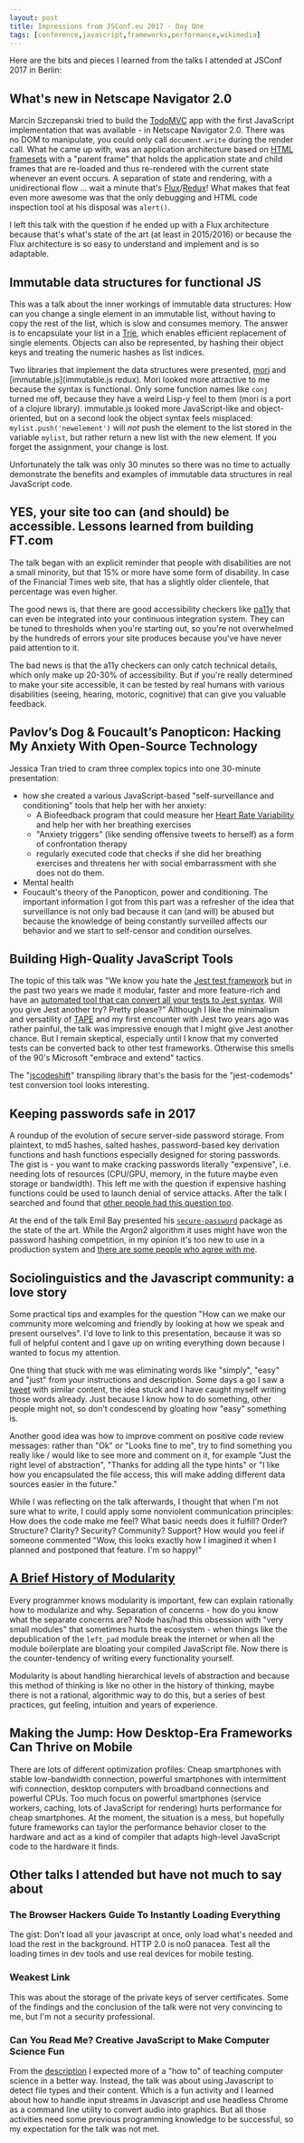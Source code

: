 ```yaml
---
layout: post
title: Impressions from JSConf.eu 2017 - Day One
tags: [conference,javascript,frameworks,performance,wikimedia]
---
```

Here are the bits and pieces I learned from the talks I attended at JSConf 2017 in Berlin:

## What's new in Netscape Navigator 2.0
Marcin Szczepanski tried to build the [TodoMVC](http://todomvc.com) app with the first JavaScript implementation that was available - in Netscape Navigator 2.0. There was no DOM to manipulate, you could only call `document.write` during the render call. What he came up with, was an application architecture based on [HTML framesets](https://www.w3.org/TR/html401/present/frames.html) with a "parent frame" that holds the application state and child frames that are re-loaded and thus re-rendered with the current state whenever an event occurs. A separation of state and rendering, with a unidirectional flow ... wait a minute that's [Flux](https://facebook.github.io/flux/)/[Redux](http://redux.js.org)! What makes that feat even more awesome was that the only debugging and HTML code inspection tool at his disposal was `alert()`.

I left this talk with the question if he ended up with a Flux architecture because that's what's state of the art (at least in 2015/2016) or because the Flux architecture is so easy to understand and implement and is so adaptable.

## Immutable data structures for functional JS
This was a talk about the inner workings of immutable data structures: How can you change a single element in an immutable list, without having to copy the rest of the list, which is slow and consumes memory. The answer is to encapsulate your list in a [Trie](https://en.wikipedia.org/wiki/Trie), which enables efficient replacement of single elements. Objects can also be represented, by hashing their object keys and treating the numeric hashes as list indices.

Two libraries that implement the data structures were presented, [mori](http://swannodette.github.io/mori/) and [immutable.js](immutable.js redux). Mori looked more attractive to me because the syntax is functional. Only some function names like `conj` turned me off, because they have a weird Lisp-y feel to them (mori is a port of a clojure library). immutable.js looked more JavaScript-like and object-oriented, but on a second look the object syntax feels misplaced: `mylist.push('newelement')` will *not* push the element to the list stored in the variable `mylist`, but rather return a new list with the new element. If you forget the assignment, your change is lost.

Unfortunately the talk was only 30 minutes so there was no time to actually demonstrate the benefits and examples of immutable data structures in real JavaScript code.

## YES, your site too can (and should) be accessible. Lessons learned from building FT.com
The talk began with an explicit reminder that people with disabilities are not a small minority, but that 15% or more have some form of disability. In case of the Financial Times web site, that has a slightly older clientele, that percentage was even higher.

The good news is, that there are good accessibility checkers like [pa11y](https://github.com/pa11y/pa11y) that can even be integrated into your continuous integration system. They can be tuned to thresholds when you're starting out, so you're not overwhelmed by the hundreds of errors your site produces because you've have never paid attention to it.

The bad news is that the a11y checkers can only catch technical details, which only make up 20-30% of accessibility. But if you're really determined to make your site accessible, it can be tested by real humans with various disabilities (seeing, hearing, motoric, cognitive) that can give you valuable feedback.


## Pavlov’s Dog & Foucault’s Panopticon: Hacking My Anxiety With Open-Source Technology
Jessica Tran tried to cram three complex topics into one 30-minute presentation:

 * how she created a various JavaScript-based "self-surveillance and conditioning" tools that help her with her anxiety:
   * A Biofeedback program that could measure her [Heart Rate Variability](http://www.drmueller-healthpsychology.com/heart_rate_variability.html) and help her with her breathing exercises
   * "Anxiety triggers" (like sending offensive tweets to herself) as a form of confrontation therapy
   * regularly executed code that checks if she did her breathing exercises and threatens her with social embarrassment with she does not do them.
 * Mental health
 * Foucault's theory of the Panopticon, power and conditioning. The important information I got from this part was a refresher of the idea that surveillance is not only bad because it can (and will) be abused but because the knowledge of being constantly surveilled affects our behavior and we start to self-censor and condition ourselves.

## Building High-Quality JavaScript Tools
The topic of this talk was "We know you hate the [Jest test framework](https://facebook.github.io/jest/) but in the past two years we made it modular, faster and more feature-rich and have an [automated tool that can convert all your tests to Jest syntax](https://github.com/skovhus/jest-codemods). Will you give Jest another try? Pretty please?" Although I like the minimalism and versatility of [TAPE](https://github.com/substack/tape) and my first encounter with Jest two years ago was rather painful, the talk was impressive enough that I might give Jest another chance. But I remain skeptical, especially until I know that my converted tests can be converted back to other test frameworks. Otherwise this smells of the 90's Microsoft "embrace and extend" tactics.

The "[jscodeshift](https://github.com/facebook/jscodeshift)" transpiling library that's the basis for the "jest-codemods" test conversion tool looks interesting.

## Keeping passwords safe in 2017
A roundup of the evolution of secure server-side password storage. From plaintext, to md5 hashes, salted hashes, password-based key derivation functions and hash functions especially designed for storing passwords. The gist is - you want to make cracking passwords literally "expensive", i.e. needing lots of resources (CPU/GPU, memory, in the future maybe even storage or bandwidth). This left me with the question if expensive hashing functions could be used to launch denial of service attacks. After the talk I searched and found that [other people had this question too](https://security.stackexchange.com/q/131243/11919).

At the end of the talk Emil Bay presented his [`secure-password`](https://www.npmjs.com/package/secure-password) package as the state of the art. While the Argon2 algorithm it uses might have won the password hashing competition, in my opinion it's too new to use in a production system and [there are some people who agree with me](https://security.stackexchange.com/q/107337/11919).

## Sociolinguistics and the Javascript community: a love story
Some practical tips and examples for the question "How can we make our community more welcoming and friendly by looking at how we speak and present ourselves". I'd love to link to this presentation, because it was so full of helpful content and I gave up on writing everything down because I wanted to focus my attention.

One thing that stuck with me was eliminating words like "simply", "easy" and "just" from your instructions and description. Some days a go I saw a [tweet](https://twitter.com/iamsapegin/status/856880857570832384) with similar content, the idea stuck and I have caught myself writing those words already. Just because I know how to do something, other people might not, so don't condescend by gloating how "easy" something is.

Another good idea was how to improve comment on positive code review messages: rather than "Ok" or "Looks fine to me", try to find something you really like / would like to see more and comment on it, for example "Just the right level of abstraction", "Thanks for adding all the type hints" or "I like how you encapsulated the file access, this will make adding different data sources easier in the future."

While I was reflecting on the talk afterwards, I thought that when I'm not sure what to write, I could apply some nonviolent communication principles: How does the code make me feel? What basic needs does it fulfill? Order? Structure? Clarity? Security? Community? Support? How would you feel if someone commented "Wow, this looks exactly how I imagined it when I planned and postponed that feature. I'm so happy!"

## [A Brief History of Modularity](https://ashleygwilliams.github.io/jsconfeu-2017/#1)
Every programmer knows modularity is important, few can explain rationally how to modularize and why. Separation of concerns - how do you know what the separate concerns are? Node has/had this obsession with "very small modules" that sometimes hurts the ecosystem - when things like the depublication of the `left_pad` module break the internet or when all the module boilerplate are bloating your compiled JavaScript file. Now there is the counter-tendency of writing every functionality yourself.

Modularity is about handling hierarchical levels of abstraction and because this method of thinking is like no other in the history of thinking, maybe there is not a rational, algorithmic way to do this, but a series of best practices, gut feeling, intuition and years of experience.

## Making the Jump: How Desktop-Era Frameworks Can Thrive on Mobile
There are lots of different optimization profiles: Cheap smartphones with stable low-bandwidth connection, powerful smartphones with intermittent wifi connection, desktop computers with broadband connections and powerful CPUs. Too much focus on powerful smartphones (service workers, caching, lots of JavaScript for rendering) hurts performance for cheap smartphones. At the moment, the situation is a mess, but hopefully future frameworks can taylor the performance behavior closer to the hardware and act as a kind of compiler that adapts high-level JavaScript code to the hardware it finds.

## Other talks I attended but have not much to say about

### The Browser Hackers Guide To Instantly Loading Everything
The gist: Don't load all your javascript at once, only load what's needed and load the rest in the background. HTTP 2.0 is no0 panacea. Test all the loading times in dev tools and use real devices for mobile testing.

### Weakest Link
This was about the storage of the private keys of server certificates. Some of the findings and the conclusion of the talk were not very convincing to me, but I'm not a security professional.

### Can You Read Me? Creative JavaScript to Make Computer Science Fun
From the [description](http://2017.jsconf.eu/speakers/mariko-kosaka-suz-hinton-can-you-read-me-creative-javascript-to-make-computer-science-fun.html) I expected more of a "how to" of teaching computer science in a better way. Instead, the talk was about using Javascript to detect file types and their content. Which is a fun activity and I learned about how to handle input streams in Javascript and use headless Chrome as a command line utility to convert audio into graphics. But all those activities need some previous programming knowledge to be successful, so my expectation for the talk was not met.
